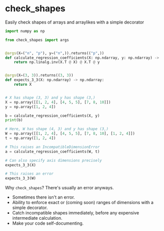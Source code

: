 # check_shapes

Easily check shapes of arrays and arraylikes with a simple decorator

```python
import numpy as np

from check_shapes import args


@args(X=("n", "p"), y=("n",)).returns(("p",))
def calculate_regression_coefficients(X: np.ndarray, y: np.ndarray) -> np.ndarray:
    return np.linalg.inv(X.T @ X) @ X.T @ y


@args(X=(3, 3)).returns((3, 3))
def expects_3_3(X: np.ndarray) -> np.ndarray:
    return X


# X has shape (3, 3) and y has shape (3,)
X = np.array([[1, 2, 4], [4, 5, 5], [7, 8, 10]])
y = np.array([1, 2, 4])

b = calculate_regression_coefficients(X, y)
print(b)

# Here, W has shape (4, 3) and y has shape (3,)
W = np.array([[1, 2, 4], [4, 5, 5], [7, 8, 10], [1, 2, 4]])
t = np.array([1, 2, 4])

# This raises an IncompatibleDimensionError
a = calculate_regression_coefficients(W, t)

# Can also specify axis dimensions precisely
expects_3_3(X)

# This raises an error
expects_3_3(W)
```

Why `check_shapes`? There's usually an error anyways.

* Sometimes there isn't an error.
* Ability to enforce exact or (coming soon) ranges of dimensions with a simple decorator.
* Catch incompatible shapes immediately, before any expensive intermediate calculation.
* Make your code self-documenting.